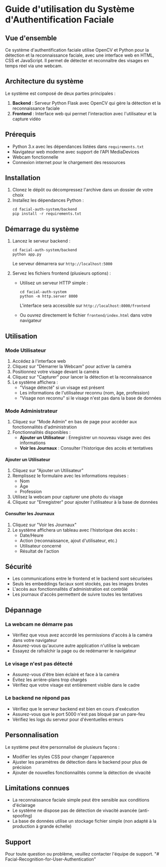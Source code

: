 # Guide d'utilisation du Système d'Authentification Faciale

## Vue d'ensemble

Ce système d'authentification faciale utilise OpenCV et Python pour la détection et la reconnaissance faciale, avec une interface web en HTML, CSS et JavaScript. Il permet de détecter et reconnaître des visages en temps réel via une webcam.

## Architecture du système

Le système est composé de deux parties principales :

1. **Backend** : Serveur Python Flask avec OpenCV qui gère la détection et la reconnaissance faciale
2. **Frontend** : Interface web qui permet l'interaction avec l'utilisateur et la capture vidéo

## Prérequis

- Python 3.x avec les dépendances listées dans `requirements.txt`
- Navigateur web moderne avec support de l'API MediaDevices
- Webcam fonctionnelle
- Connexion internet pour le chargement des ressources

## Installation

1. Clonez le dépôt ou décompressez l'archive dans un dossier de votre choix
2. Installez les dépendances Python :
   ```
   cd facial-auth-system/backend
   pip install -r requirements.txt
   ```

## Démarrage du système

1. Lancez le serveur backend :
   ```
   cd facial-auth-system/backend
   python app.py
   ```
   Le serveur démarrera sur `http://localhost:5000`

2. Servez les fichiers frontend (plusieurs options) :
   - Utilisez un serveur HTTP simple :
     ```
     cd facial-auth-system
     python -m http.server 8000
     ```
     L'interface sera accessible sur `http://localhost:8000/frontend`
   
   - Ou ouvrez directement le fichier `frontend/index.html` dans votre navigateur

## Utilisation

### Mode Utilisateur

1. Accédez à l'interface web
2. Cliquez sur "Démarrer la Webcam" pour activer la caméra
3. Positionnez votre visage devant la caméra
4. Cliquez sur "Capturer" pour lancer la détection et la reconnaissance
5. Le système affichera :
   - "Visage détecté" si un visage est présent
   - Les informations de l'utilisateur reconnu (nom, âge, profession)
   - "Visage non reconnu" si le visage n'est pas dans la base de données

### Mode Administrateur

1. Cliquez sur "Mode Admin" en bas de page pour accéder aux fonctionnalités d'administration
2. Fonctionnalités disponibles :
   - **Ajouter un Utilisateur** : Enregistrer un nouveau visage avec des informations
   - **Voir les Journaux** : Consulter l'historique des accès et tentatives

#### Ajouter un Utilisateur

1. Cliquez sur "Ajouter un Utilisateur"
2. Remplissez le formulaire avec les informations requises :
   - Nom
   - Âge
   - Profession
3. Utilisez la webcam pour capturer une photo du visage
4. Cliquez sur "Enregistrer" pour ajouter l'utilisateur à la base de données

#### Consulter les Journaux

1. Cliquez sur "Voir les Journaux"
2. Le système affichera un tableau avec l'historique des accès :
   - Date/Heure
   - Action (reconnaissance, ajout d'utilisateur, etc.)
   - Utilisateur concerné
   - Résultat de l'action

## Sécurité

- Les communications entre le frontend et le backend sont sécurisées
- Seuls les embeddings faciaux sont stockés, pas les images brutes
- L'accès aux fonctionnalités d'administration est contrôlé
- Les journaux d'accès permettent de suivre toutes les tentatives

## Dépannage

### La webcam ne démarre pas

- Vérifiez que vous avez accordé les permissions d'accès à la caméra dans votre navigateur
- Assurez-vous qu'aucune autre application n'utilise la webcam
- Essayez de rafraîchir la page ou de redémarrer le navigateur

### Le visage n'est pas détecté

- Assurez-vous d'être bien éclairé et face à la caméra
- Évitez les arrière-plans trop chargés
- Vérifiez que votre visage est entièrement visible dans le cadre

### Le backend ne répond pas

- Vérifiez que le serveur backend est bien en cours d'exécution
- Assurez-vous que le port 5000 n'est pas bloqué par un pare-feu
- Vérifiez les logs du serveur pour d'éventuelles erreurs

## Personnalisation

Le système peut être personnalisé de plusieurs façons :

- Modifier les styles CSS pour changer l'apparence
- Ajuster les paramètres de détection dans le backend pour plus de précision
- Ajouter de nouvelles fonctionnalités comme la détection de vivacité

## Limitations connues

- La reconnaissance faciale simple peut être sensible aux conditions d'éclairage
- Le système ne dispose pas de détection de vivacité avancée (anti-spoofing)
- La base de données utilise un stockage fichier simple (non adapté à la production à grande échelle)

## Support

Pour toute question ou problème, veuillez contacter l'équipe de support.
"# Facial-Recognition-for-User-Authentication" 
